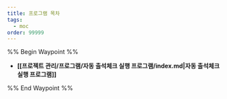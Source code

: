 ```yaml
---
title: 프로그램 목차
tags:
  - moc
order: 99999
---
```

%% Begin Waypoint %%
- **[[프로젝트 관리/프로그램/자동 출석체크 실행 프로그램/index.md|자동 출석체크 실행 프로그램]]**

%% End Waypoint %%